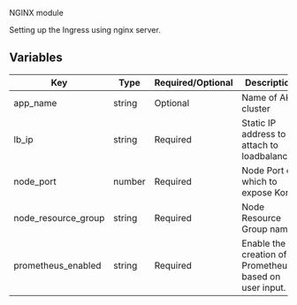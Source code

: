 NGINX module

Setting up the Ingress using nginx server.

## Variables

| Key                  | Type   | Required/Optional | Description                                                | Default |
|----------------------|--------|-------------------|------------------------------------------------------------|---------|
| app_name             | string  | Optional          | Name of AKS cluster                                       | `""`    |
| lb_ip                | string  | Required          | Static IP address to attach to loadbalancer.               |         |
| node_port            | number  | Required          | Node Port on which to expose Kong.                        |         |
| node_resource_group  | string  | Required          | Node Resource Group name.                                 |         |
| prometheus_enabled   | string  | Required          | Enable the creation of Prometheus based on user input.     |         |


